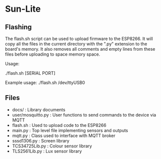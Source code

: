 # Sun-Lite

## Flashing

The flash.sh script can be used to upload firmware to the ESP8266. It will copy all the files in the current directory with the ".py" extension to the board's memory. It also removes all comments and empty lines from these files before uploading to space memory space.

Usage:

./flash.sh [SERIAL PORT]

Example usage:
./flash.sh /dev/ttyUSB0

## Files

- docs/ : Library documents
- user/mosquitto.py : User functions to send commands to the device via MQTT
- flash.sh : Used to upload code to the ESP8266
- main.py : Top level file implementing sensors and outputs
- mqtt.py : Class used to interface with MQTT broker
- sssd1306.py : Screen library
- TCS34725Lib.py : Colour sensor library
- TLS2561Lib.py : Lux sensor library
